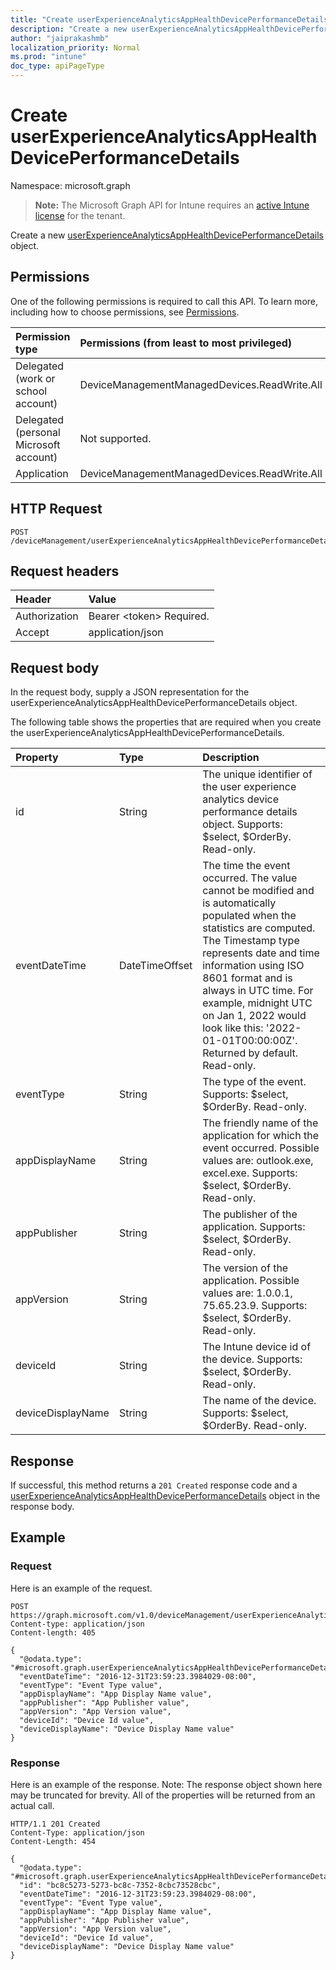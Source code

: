 ```yaml
---
title: "Create userExperienceAnalyticsAppHealthDevicePerformanceDetails"
description: "Create a new userExperienceAnalyticsAppHealthDevicePerformanceDetails object."
author: "jaiprakashmb"
localization_priority: Normal
ms.prod: "intune"
doc_type: apiPageType
---
```


# Create userExperienceAnalyticsAppHealthDevicePerformanceDetails

Namespace: microsoft.graph

> **Note:** The Microsoft Graph API for Intune requires an [active Intune license](https://go.microsoft.com/fwlink/?linkid=839381) for the tenant.

Create a new [userExperienceAnalyticsAppHealthDevicePerformanceDetails](../resources/intune-devices-userexperienceanalyticsapphealthdeviceperformancedetails.md) object.

## Permissions
One of the following permissions is required to call this API. To learn more, including how to choose permissions, see [Permissions](/graph/permissions-reference).

|Permission type|Permissions (from least to most privileged)|
|:---|:---|
|Delegated (work or school account)|DeviceManagementManagedDevices.ReadWrite.All|
|Delegated (personal Microsoft account)|Not supported.|
|Application|DeviceManagementManagedDevices.ReadWrite.All|

## HTTP Request
<!-- {
  "blockType": "ignored"
}
-->
``` http
POST /deviceManagement/userExperienceAnalyticsAppHealthDevicePerformanceDetails
```

## Request headers
|Header|Value|
|:---|:---|
|Authorization|Bearer &lt;token&gt; Required.|
|Accept|application/json|

## Request body
In the request body, supply a JSON representation for the userExperienceAnalyticsAppHealthDevicePerformanceDetails object.

The following table shows the properties that are required when you create the userExperienceAnalyticsAppHealthDevicePerformanceDetails.

|Property|Type|Description|
|:---|:---|:---|
|id|String|The unique identifier of the user experience analytics device performance details object. Supports: $select, $OrderBy. Read-only.|
|eventDateTime|DateTimeOffset|The time the event occurred. The value cannot be modified and is automatically populated when the statistics are computed. The Timestamp type represents date and time information using ISO 8601 format and is always in UTC time. For example, midnight UTC on Jan 1, 2022 would look like this: '2022-01-01T00:00:00Z'. Returned by default. Read-only.|
|eventType|String|The type of the event. Supports: $select, $OrderBy. Read-only.|
|appDisplayName|String|The friendly name of the application for which the event occurred. Possible values are: outlook.exe, excel.exe. Supports: $select, $OrderBy. Read-only.|
|appPublisher|String|The publisher of the application. Supports: $select, $OrderBy. Read-only.|
|appVersion|String|The version of the application. Possible values are: 1.0.0.1, 75.65.23.9. Supports: $select, $OrderBy. Read-only.|
|deviceId|String|The Intune device id of the device. Supports: $select, $OrderBy. Read-only.|
|deviceDisplayName|String|The name of the device. Supports: $select, $OrderBy. Read-only.|



## Response
If successful, this method returns a `201 Created` response code and a [userExperienceAnalyticsAppHealthDevicePerformanceDetails](../resources/intune-devices-userexperienceanalyticsapphealthdeviceperformancedetails.md) object in the response body.

## Example

### Request
Here is an example of the request.
``` http
POST https://graph.microsoft.com/v1.0/deviceManagement/userExperienceAnalyticsAppHealthDevicePerformanceDetails
Content-type: application/json
Content-length: 405

{
  "@odata.type": "#microsoft.graph.userExperienceAnalyticsAppHealthDevicePerformanceDetails",
  "eventDateTime": "2016-12-31T23:59:23.3984029-08:00",
  "eventType": "Event Type value",
  "appDisplayName": "App Display Name value",
  "appPublisher": "App Publisher value",
  "appVersion": "App Version value",
  "deviceId": "Device Id value",
  "deviceDisplayName": "Device Display Name value"
}
```

### Response
Here is an example of the response. Note: The response object shown here may be truncated for brevity. All of the properties will be returned from an actual call.
``` http
HTTP/1.1 201 Created
Content-Type: application/json
Content-Length: 454

{
  "@odata.type": "#microsoft.graph.userExperienceAnalyticsAppHealthDevicePerformanceDetails",
  "id": "bc8c5273-5273-bc8c-7352-8cbc73528cbc",
  "eventDateTime": "2016-12-31T23:59:23.3984029-08:00",
  "eventType": "Event Type value",
  "appDisplayName": "App Display Name value",
  "appPublisher": "App Publisher value",
  "appVersion": "App Version value",
  "deviceId": "Device Id value",
  "deviceDisplayName": "Device Display Name value"
}
```

